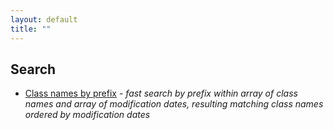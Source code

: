 ```yaml
---
layout: default
title: ""
---
```

## Search
* [Class names by prefix](search/search-class-by-name) - _fast search by prefix within array of class names and array of modification dates, resulting matching class names ordered by modification dates_